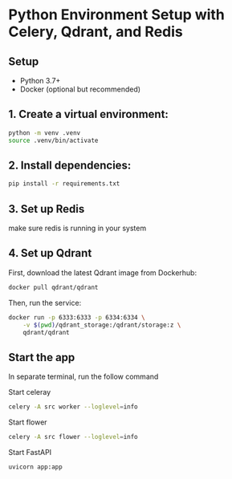 # Python Environment Setup with Celery, Qdrant, and Redis

## Setup

- Python 3.7+
- Docker (optional but recommended)

## 1. **Create a virtual environment:**

```bash
python -m venv .venv
source .venv/bin/activate
```

## 2. **Install dependencies:**

```bash
pip install -r requirements.txt
```

## 3. **Set up Redis**

make sure redis is running in your system

## 4. **Set up Qdrant**

First, download the latest Qdrant image from Dockerhub:

```bash
docker pull qdrant/qdrant
```

Then, run the service:

```bash
docker run -p 6333:6333 -p 6334:6334 \
    -v $(pwd)/qdrant_storage:/qdrant/storage:z \
    qdrant/qdrant
```

## Start the app

In separate terminal, run the follow command

Start celeray

```bash
celery -A src worker --loglevel=info
```

Start flower

```bash
celery -A src flower --loglevel=info
```

Start FastAPI

```
uvicorn app:app
```
